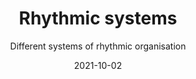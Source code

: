 ---
title: Rhythmic systems
subtitle: Different systems of rhythmic organisation
tags: rhythm
list: rhythm-pattern
date: 2021-10-02
links: 
 - https://en.wikipedia.org/wiki/Isorhythm
---